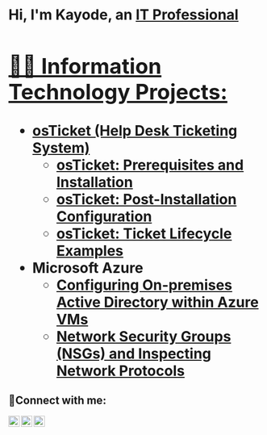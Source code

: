 <h1>Hi, I'm Kayode, an <a href="https://linkedin.com/in/kayode">IT Professional

<h2>👨‍💻 Information Technology Projects:</h2>

- <b>osTicket (Help Desk Ticketing System)</b>
  - [osTicket: Prerequisites and Installation](https://github.com/mckay075/osticket-prereqs)
  - [osTicket: Post-Installation Configuration](https://github.com/mckay075/post-install-config)
  - [osTicket: Ticket Lifecycle Examples](https://github.com/mckay075/ticket-lifecycle)
- <b>Microsoft Azure</b>
  - [Configuring On-premises Active Directory within Azure VMs](https://github.com/mckay075/configure-ad)
  - [Network Security Groups (NSGs) and Inspecting Network Protocols](https://github.com/mckay075/azure-network-protocols)

<h2>🤳Connect with me:</h2>

[<img align="left" alt="KayodeDosunmu2 | Twitter" width="22px" src="https://cdn.jsdelivr.net/npm/simple-icons@v3/icons/twitter.svg" />][twitter]
[<img align="left" alt="kayodedosunmu | LinkedIn" width="22px" src="https://cdn.jsdelivr.net/npm/simple-icons@v3/icons/linkedin.svg" />][linkedin]
[<img align="left" alt="mckay.one | Instagram" width="22px" src="https://cdn.jsdelivr.net/npm/simple-icons@v3/icons/instagram.svg" />][instagram]

[twitter]: https://twitter.com/Josh
[instagram]: https://www.instagram.com/Josh
[linkedin]: https://linkedin.com/in/Josh
